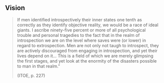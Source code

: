 ## Vision

> If men identified introspectively their inner states one tenth as correctly as they identify objective reality, we would be a race of ideal giants. I ascribe ninety-five percent or more of all psychological trouble and personal tragedies to the fact that in the realm of introspection we are on the level where saves were (or lower) in regard to extrospection. Men are not only not taugh to introspect, they are actively discouraged from engaging  in introspection, and yet their lives depend on it... This is a field of which we are merely glimpsing the first stages, and yet look at the enormity of the disasters possible to man in that realm."
>
> (ITOE, p. 227)

